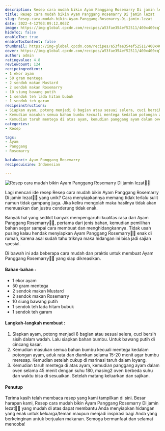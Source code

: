 ```yaml
---
description: Resep cara mudah bikin Ayam Panggang Rosemarry Di jamin lezat"
title: Resep cara mudah bikin Ayam Panggang Rosemarry Di jamin lezat
slug: Resep-cara-mudah-bikin-Ayam-Panggang-Rosemarry-Di-jamin-lezat
date: 2022-4-12T03:09:12.063Z
image: https://img-global.cpcdn.com/recipes/a53fae354ef52511/400x400cq70/photo.jpg
hideToc: false
enableToc: true
enableTocContent: false
thumbnail: https://img-global.cpcdn.com/recipes/a53fae354ef52511/400x400cq70/photo.jpg
cover: https://img-global.cpcdn.com/recipes/a53fae354ef52511/400x400cq70/photo.jpg
author: admin
ratingvalue: 4.8
reviewcount: 124
recipeingredient:
- 1 ekor ayam
- 50 gram mentega
- 2 sendok makan Mustard
- 2 sendok makan Rosemarry
- 10 siung bawang putih
- 1 sendok teh lada hitam bubuk
- 1 sendok teh garam
recipeinstructions:
- Siapkan ayam, potong menjadi 8 bagian atau sesuai selera, cuci bersih sisih dalam wadah. Lalu siapkan bahan bumbu. Untuk bawang putih di cincang kasar.
- Kemudian masukan semua bahan bumbu kecuali mentega kedalam potongan ayam, aduk rata dan diamkan selama 15-20 menit agar bumbu meresap. Kemudian setelah cukup di marinasi taruh dalam loyang.
- Kemudian taruh mentega di atas ayam, kemudian panggang ayam dalam oven selama 45 menit dengan suhu 180, masing2 oven berbeda suhu dan waktu bisa di sesuaikan. Setelah matang keluarkan dan sajikan.
categories:
- Resep

tags:
- Ayam
- Panggang
- Rosemarry

katakunci: Ayam Panggang Rosemarry
recipecuisine: Indonesian

---
```


![Resep cara mudah bikin Ayam Panggang Rosemarry Di jamin lezat👩‍🍳](https://img-global.cpcdn.com/recipes/a53fae354ef52511/400x400cq70/photo.jpg)

Lagi mencari ide resep Resep cara mudah bikin Ayam Panggang Rosemarry Di jamin lezat👩‍🍳 yang unik? Cara menyiapkannya memang tidak terlalu sulit namun tidak gampang juga. Jika keliru mengolah maka hasilnya tidak akan memuaskan dan justru cenderung tidak enak.

Banyak hal yang sedikit banyak mempengaruhi kualitas rasa dari Ayam Panggang Rosemarry👩‍🍳, pertama dari jenis bahan, kemudian pemilihan bahan segar sampai cara membuat dan menghidangkannya. Tidak usah pusing kalau hendak menyiapkan Ayam Panggang Rosemarry👩‍🍳 enak di rumah, karena asal sudah tahu triknya maka hidangan ini bisa jadi sajian spesial.

Di bawah ini ada beberapa cara mudah dan praktis untuk membuat Ayam Panggang Rosemarry👩‍🍳 yang siap dikreasikan.

<!--inarticleads1-->

#### Bahan-bahan :

- 1 ekor ayam
- 50 gram mentega
- 2 sendok makan Mustard
- 2 sendok makan Rosemarry
- 10 siung bawang putih
- 1 sendok teh lada hitam bubuk
- 1 sendok teh garam

<!--inarticleads2-->

#### Langkah-langkah membuat :

1. Siapkan ayam, potong menjadi 8 bagian atau sesuai selera, cuci bersih sisih dalam wadah. Lalu siapkan bahan bumbu. Untuk bawang putih di cincang kasar.
1. Kemudian masukan semua bahan bumbu kecuali mentega kedalam potongan ayam, aduk rata dan diamkan selama 15-20 menit agar bumbu meresap. Kemudian setelah cukup di marinasi taruh dalam loyang.
1. Kemudian taruh mentega di atas ayam, kemudian panggang ayam dalam oven selama 45 menit dengan suhu 180, masing2 oven berbeda suhu dan waktu bisa di sesuaikan. Setelah matang keluarkan dan sajikan.

#### Penutup

Terima kasih telah membaca resep yang kami tampilkan di sini. Besar harapan kami, Resep cara mudah bikin Ayam Panggang Rosemarry Di jamin lezat👩‍🍳 yang mudah di atas dapat membantu Anda menyiapkan hidangan yang enak untuk keluarga/teman maupun menjadi inspirasi bagi Anda yang berkeinginan untuk berjualan makanan. Semoga bermanfaat dan selamat mencoba!